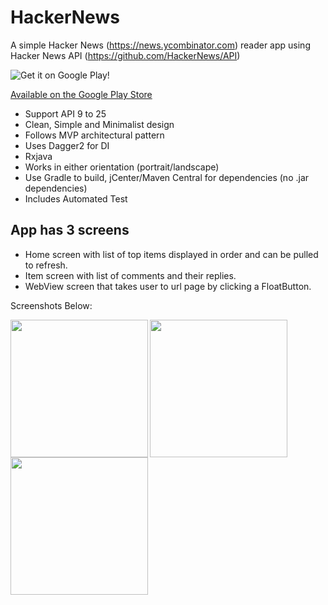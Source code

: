 # HackerNews
A simple Hacker News (https://news.ycombinator.com) reader app using Hacker News API (https://github.com/HackerNews/API)

![Get it on Google Play!](https://developer.android.com/images/brand/en_generic_rgb_wo_60.png)
 
[Available on the Google Play Store](https://play.google.com/store/apps/details?id=com.hackernewsapp)

-  Support API 9 to 25
-  Clean, Simple and Minimalist design
-  Follows MVP architectural pattern
-  Uses Dagger2 for DI
-  Rxjava
-  Works in either orientation (portrait/landscape)
-  Use Gradle to build, jCenter/Maven Central for dependencies (no .jar dependencies)
-  Includes Automated Test

## App has 3 screens
- Home screen with list of top items displayed in order and can be pulled to refresh.
- Item screen with list of comments and their replies.
- WebView screen that takes user to url page by clicking a FloatButton.

Screenshots Below: 

<a href="#"><img src="https://github.com/tosinonikute/HackerNews/blob/master/images/IMG-20170315-WA0003.jpg" align="left" width="220" ></a>

<a href="#"><img src="https://github.com/tosinonikute/HackerNews/blob/master/images/IMG-20170315-WA0004.jpg" align="left" width="220" ></a>

<a href="#"><img src="https://github.com/tosinonikute/HackerNews/blob/master/images/IMG-20170315-WA0005.jpg" align="left" width="220" ></a>
